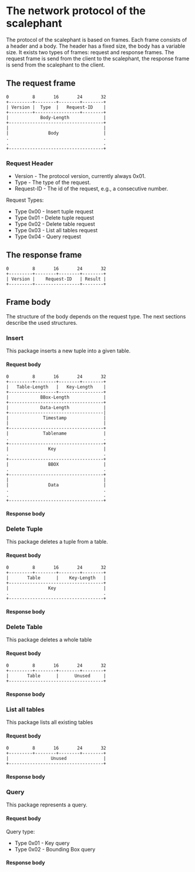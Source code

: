 # The network protocol of the scalephant

The protocol of the scalephant is based on frames. Each frame consists of a header and a body. The header has a fixed size, the body has a variable size. It exists two types of frames: request and response frames. The request frame is send from the client to the scalephant, the response frame is send from the scalephant to the client.

## The request frame

    0         8       16       24       32
	+---------+--------+--------+--------+
	| Version |  Type  |   Request-ID    |
	+---------+-----------------+--------+
	|            Body-Length             |
	+------------------------------------+
	|                                    |
	|               Body                 |
	.                                    .
	.                                    .
	+------------------------------------+
 
### Request Header

* Version - The protocol version, currently always 0x01.
* Type - The type of the request.
* Request-ID - The id of the request, e.g., a consecutive number.

Request Types:

* Type 0x00 - Insert tuple request
* Type 0x01 - Delete tuple request
* Type 0x02 - Delete table request
* Type 0x03 - List all tables request
* Type 0x04 - Query request


## The response frame

    0         8       16       24       32
	+---------+--------+--------+--------+
	| Version |    Request-ID   | Result |
	+---------+-----------------+--------+
	

## Frame body
The structure of the body depends on the request type. The next sections describe the used structures.

### Insert
This package inserts a new tuple into a given table. 

#### Request body

    0         8       16       24       32
	+---------+--------+--------+--------+
	|   Table-Length   |   Key-Length    |
	+------------------+-----------------+
	|            BBox-Length             |
	+------------------------------------+
	|            Data-Length             |
	+------------------------------------|
	|             Timestamp              |
	|                                    |
	+------------------------------------+
	|             Tablename              |
	.                                    .
	+------------------------------------+
	|               Key                  |
	.                                    .
	+------------------------------------+
	|               BBOX                 |
	.                                    .
	+------------------------------------+
	|                                    |
	|               Data                 |
	.                                    .
	.                                    .
	+------------------------------------+
	

#### Response body

### Delete Tuple
This package deletes a tuple from a table.

#### Request body

    0         8       16       24       32
	+---------+--------+--------+--------+
	|       Table      |    Key-Length   |
	+------------------------------------+
	|               Key                  |
	.                                    .
	+------------------------------------+
	
#### Response body


### Delete Table
This package deletes a whole table

#### Request body

    0         8       16       24       32
	+---------+--------+--------+--------+
	|       Table      |      Unused     |
	+------------------------------------+
	
#### Response body


### List all tables
This package lists all existing tables

#### Request body

    0         8       16       24       32
	+---------+--------+--------+--------+
	|                Unused              | 
	+------------------------------------+

#### Response body


### Query
This package represents a query.  

#### Request body

Query type:

* Type 0x01 - Key query
* Type 0x02 - Bounding Box query

#### Response body

